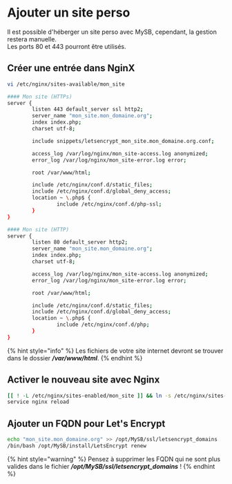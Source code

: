 # Ajouter un site perso

Il est possible d'héberger un site perso avec MySB, cependant, la gestion restera manuelle.  
Les ports 80 et 443 pourront être utilisés.

## Créer une entrée dans NginX

```bash
vi /etc/nginx/sites-available/mon_site

#### Mon site (HTTPs)
server {
        listen 443 default_server ssl http2;
        server_name "mon_site.mon_domaine.org";
        index index.php;
        charset utf-8;

        include snippets/letsencrypt_mon_site.mon_domaine.org.conf;

        access_log /var/log/nginx/mon_site-access.log anonymized;
        error_log /var/log/nginx/mon_site-error.log error;

        root /var/www/html;

        include /etc/nginx/conf.d/static_files;
        include /etc/nginx/conf.d/global_deny_access;
        location ~ \.php$ {
                include /etc/nginx/conf.d/php-ssl;
        }
}

#### Mon site (HTTP)
server {
        listen 80 default_server http2;
        server_name "mon_site.mon_domaine.org";
        index index.php;
        charset utf-8;

        access_log /var/log/nginx/mon_site-access.log anonymized;
        error_log /var/log/nginx/mon_site-error.log error;

        root /var/www/html;

        include /etc/nginx/conf.d/static_files;
        include /etc/nginx/conf.d/global_deny_access;
        location ~ \.php$ {
                include /etc/nginx/conf.d/php;
        }
}
```

{% hint style="info" %}
Les fichiers de votre site internet devront se trouver dans le dossier _**/var/www/html**_.
{% endhint %}

## Activer le nouveau site avec Nginx

```bash
[[ ! -L /etc/nginx/sites-enabled/mon_site ]] && ln -s /etc/nginx/sites-available/mon_site /etc/nginx/sites-enabled/mon_site
service nginx reload
```

## Ajouter un FQDN pour Let's Encrypt

```bash
echo "mon_site.mon_domaine.org" >> /opt/MySB/ssl/letsencrypt_domains
/bin/bash /opt/MySB/install/LetsEncrypt renew
```

{% hint style="warning" %}
Pensez à supprimer les FQDN qui ne sont plus valides dans le fichier _**/opt/MySB/ssl/letsencrypt\_domains**_ !
{% endhint %}

